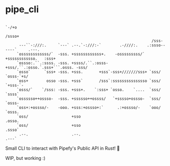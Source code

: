 # pipe_cli


                                                                      `-/+o
                                                                     /ssso+
                                                                    /sss-
          ---``-:///:.     `---` .--.`-:///:-`        .-////:.    .:ssso------`     .---.
         `ossssssssssss/`  -sss. +ssssssssssss+.    -osssssssss/` +ssssssssssso.   :sss+
         `ossso:.``.:ssss. -sss. +ssss/.``.:osss-  +sss/.``.:osso.`.sss+```.osss. -sss/
         `osso`      `sss+ -sss. +sss.       +sss`-sss+///////sss+ `sss/    `osss-`+s/
         `oss+        osso -sss. +sss`       /sss`:sssssssssssssso `sss/     `+sss-`-
         `osss/`    `/sss: -sss. +sss+.    `:sss+ `osso.    `....  `sss/      `ssss`
         `ossssso++ossso-  -sss. +ssssso++ossss/   `+sssso+ossso-  `sss/     `osss-
         `oss+:+ossso/-    -ooo. +sss:+ossso+:`      .:+ossso/-    `ooo/    `osss.
         `oss/                   +sso                                      .osso.
         `oss/                   +sso                                     .ssso`
          .--.                   .--.                                     .---`

Small CLI to interact with Pipefy's Public API in Rust! 🦀

WIP, but working :)
